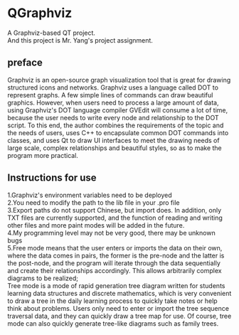# QGraphviz
A Graphviz-based QT project.  
And this project is Mr. Yang's project assignment.
## preface
Graphviz is an open-source graph visualization tool that is great for drawing structured icons and networks. Graphviz uses a language called DOT to represent graphs. A few simple lines of commands can draw beautiful graphics. However, when users need to process a large amount of data, using Graphviz's DOT language compiler GVEdit will consume a lot of time, because the user needs to write every node and relationship to the DOT script. To this end, the author combines the requirements of the topic and the needs of users, uses C++ to encapsulate common DOT commands into classes, and uses Qt to draw UI interfaces to meet the drawing needs of large scale, complex relationships and beautiful styles, so as to make the program more practical.
## Instructions for use
1.Graphviz's environment variables need to be deployed  
2.You need to modify the path to the lib file in your .pro file  
3.Export paths do not support Chinese, but import does. In addition, only TXT files are currently supported, and the function of reading and writing other files and more paint modes will be added in the future.  
4.My programming level may not be very good, there may be unknown bugs  
5.Free mode means that the user enters or imports the data on their own, where the data comes in pairs, the former is the pre-node and the latter is the post-node, and the program will iterate through the data sequentially and create their relationships accordingly. This allows arbitrarily complex diagrams to be realized;  
Tree mode is a mode of rapid generation tree diagram written for students learning data structures and discrete mathematics, which is very convenient to draw a tree in the daily learning process to quickly take notes or help think about problems. Users only need to enter or import the tree sequence traversal data, and they can quickly draw a tree map for use. Of course, tree mode can also quickly generate tree-like diagrams such as family trees.

